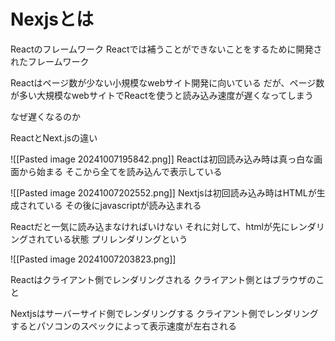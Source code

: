 # Nexjsとは
Reactのフレームワーク
Reactでは補うことができないことをするために開発されたフレームワーク

Reactはページ数が少ない小規模なwebサイト開発に向いている
だが、ページ数が多い大規模なwebサイトでReactを使うと読み込み速度が遅くなってしまう

なぜ遅くなるのか

ReactとNext.jsの違い

![[Pasted image 20241007195842.png]]
Reactは初回読み込み時は真っ白な画面から始まる
そこから全てを読み込んで表示している

![[Pasted image 20241007202552.png]]
Nextjsは初回読み込み時はHTMLが生成されている
その後にjavascriptが読み込まれる

Reactだと一気に読み込まなければいけない
それに対して、htmlが先にレンダリングされている状態
プリレンダリングという

![[Pasted image 20241007203823.png]]

Reactはクライアント側でレンダリングされる
クライアント側とはブラウザのこと

Nextjsはサーバーサイド側でレンダリングする
クライアント側でレンダリングするとパソコンのスペックによって表示速度が左右される
